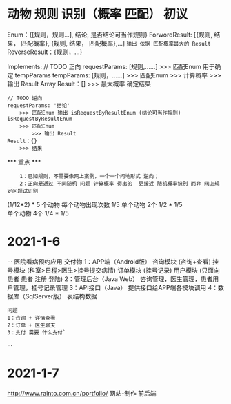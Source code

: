 # 动物 规则 识别（概率 匹配） 初议
Enum：{[规则，规则...], 结论, 是否结论可当作规则}
ForwordResult: [{规则, 结果， 匹配概率}, {规则, 结果， 匹配概率},...]
    ``` 输出 依据 匹配概率最大的 Result ```
ReverseResult：{规则，...}

Implements:
    // TODO 正向
    requestParams: [规则,......] 
        >>> 匹配Enum 用于确定 tempParams
    tempParams: [规则，......]
        >>> 匹配Enum 
            >>> 计算概率 
                >>> 输出 Result Array
    Result：[]
        >>> 最大概率 确定结果
    
    // TODO 逆向
    requestParams: '结论'
        >>> 匹配Enum 输出 isRequestByResultEnum (结论可当作规则)
    isRequestByResultEnum
        >>> 匹配Enum 
            >>> 输出 Result
    Result：{} 
        >>> 结果

*** 重点 *** 
```
    1：已知规则，不需要像网上案例，一个一个问地形式 逆向；
    2：正向是通过 不同随机 问题 计算概率 得出的  更接近 随机概率识别 而非 网上规定问题试识别
```
(1/12*2) * 
5 个动物 每个动物出现次数 1/5
    单个动物 2个                1/2 * 1/5   
    单个动物 4个                1/4 * 1/5  




# 2021-1-6
···
    医院看病预约应用
    交付物
    1：APP端（Android版）
        咨询模块 (咨询+查看)
        挂号模块 (科室>日程>医生>挂号提交病情)
        订单模块 (挂号记录)
        用户模块 (只面向患者 患者 注册 登陆)
    2：管理后台（Java Web）
        咨询管理，医生管理，患者用户管理，挂号记录管理
    3：API接口（Java）
        提供接口给APP端各模块调用
    4：数据库（SqlServer版）
        表结构数据


    问题
    1：咨询 + 详情查看
    2：订单 + 医生聊天
    3：支付 需要 什么支付`
···


# 2021-1-7
http://www.rainto.com.cn/portfolio/ 网站-制作
前后端

